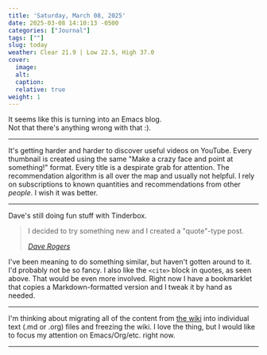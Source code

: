 ```yaml
---
title: 'Saturday, March 08, 2025'
date: 2025-03-08 14:10:13 -0500
categories: ["Journal"]
tags: [""]
slug: today
weather: Clear 21.9 | Low 22.5, High 37.0
cover: 
  image: 
  alt: 
  caption: 
  relative: true
weight: 1
---
```


It seems like this is turning into an Emacs blog. <br>
Not that there's anything wrong with that :).

----

It's getting harder and harder to discover useful videos on YouTube. Every thumbnail is created using the same "Make a crazy face and point at something!" format. Every title is a despirate grab for attention. The recommendation algorithm is all over the map and usually not helpful. I rely on subscriptions to known quantities and recommendations from other _people_. I wish it was better.

----

Dave's still doing fun stuff with Tinderbox.

> I decided to try something new and I created a "quote"-type post.
>
> <cite>[Dave Rogers](https://nice-marmot.net/Archives/2025/March_2025.html#note_2818)</cite>

I've been meaning to do something similar, but haven't gotten around to it. I'd probably not be so fancy. I also like the `<cite>` block in quotes, as seen above. That would be even more involved. Right now I have a bookmarklet that copies a Markdown-formatted version and I tweak it by hand as needed.

----

I'm thinking about migrating all of the content from [the wiki](https://rudimentarylathe.org) into individual text (.md or .org) files and freezing the wiki. I love the thing, but I would like to focus my attention on Emacs/Org/etc. right now.

----
